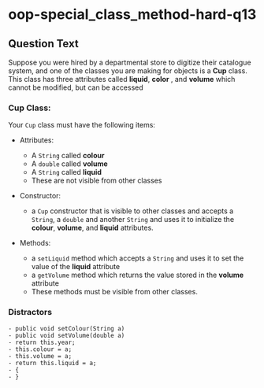# oop-special_class_method-hard-q13

## Question Text

Suppose you were hired by a departmental store to digitize their catalogue system, and one of the classes you are making
for objects is a **Cup** class. This class has three attributes called **liquid**, **color** , and **volume** which
cannot be modified, but can be accessed

### Cup Class:

Your `Cup` class must have the following items:

- Attributes:
    - A `String` called **colour**
    - A `double` called **volume**
    - A `String` called **liquid**
    - These are not visible from other classes

- Constructor:
    - a `Cup` constructor that is visible to other classes and accepts a `String`, a `double` and another `String` and
      uses it to initialize the **colour**, **volume**, and **liquid** attributes.

- Methods:
    - a `setLiquid` method which accepts a `String` and uses it to set the value of the **liquid** attribute
    - a `getVolume` method which returns the value stored in the **volume** attribute
    - These methods must be visible from other classes.
  
### Distractors

    - public void setColour(String a)
    - public void setVolume(double a)
    - return this.year;
    - this.colour = a;
    - this.volume = a;
    - return this.liquid = a;
    - {
    - }
